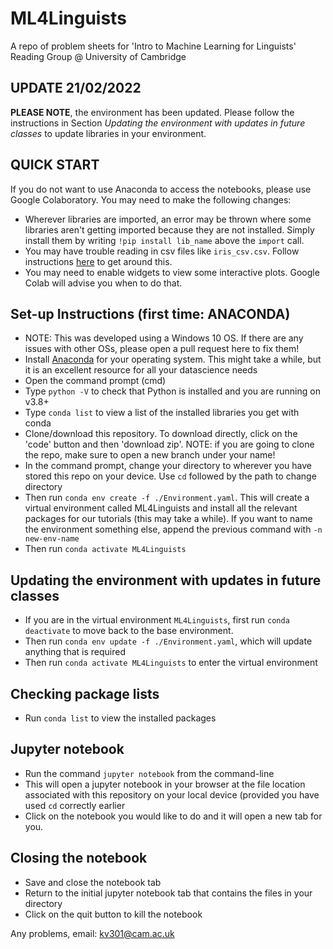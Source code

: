 # ML4Linguists
A repo of problem sheets for 'Intro to Machine Learning for Linguists' Reading Group @ University of Cambridge

## UPDATE 21/02/2022

**PLEASE NOTE**, the environment has been updated. Please follow the instructions in Section *Updating the environment with updates in future classes* to update libraries in your environment.

## QUICK START

If you do not want to use Anaconda to access the notebooks, please use Google Colaboratory. You may need to make the following changes:
- Wherever libraries are imported, an error may be thrown where some libraries aren't getting imported because they are not installed. Simply install them by writing `!pip install lib_name` above the `import` call.
- You may have trouble reading in csv files like `iris_csv.csv`. Follow instructions [here](https://sigmundojr.medium.com/how-do-i-read-a-csv-file-from-google-drive-using-python-colab-966091922852#:~:text=How%20do%20I%20read%20a%20CSV%20file%20from,Load%20the%20CSV.%20...%207%20Showing%20the%20Results) to get around this.
- You may need to enable widgets to view some interactive plots. Google Colab will advise you when to do that.

## Set-up Instructions (first time: ANACONDA)

- NOTE: This was developed using a Windows 10 OS. If there are any issues with other OSs, please open a pull request here to fix them!
- Install [Anaconda](https://www.anaconda.com/products/individual) for your operating system. This might take a while, but it is an excellent resource for all your datascience needs
- Open the command prompt (cmd)
- Type `python -V` to check that Python is installed and you are running on v3.8+
- Type `conda list` to view a list of the installed libraries you get with conda
- Clone/download this repository. To download directly, click on the 'code' button and then 'download zip'. NOTE: if you are going to clone the repo, make sure to open a new branch under your name!
- In the command prompt, change your directory to wherever you have stored this repo on your device. Use `cd` followed by the path to change directory
- Then run `conda env create -f ./Environment.yaml`. This will create a virtual environment called ML4Linguists and install all the relevant packages for our tutorials (this may take a while). If you want to name the environment something else, append the previous command with `-n new-env-name`
- Then run `conda activate ML4Linguists`

## Updating the environment with updates in future classes

- If you are in the virtual environment `ML4Linguists`, first run `conda deactivate` to move back to the base environment.
- Then run `conda env update -f ./Environment.yaml`, which will update anything that is required
- Then run `conda activate ML4Linguists` to enter the virtual environment

## Checking package lists

- Run `conda list` to view the installed packages

## Jupyter notebook

- Run the command `jupyter notebook` from the command-line
- This will open a jupyter notebook in your browser at the file location associated with this repository on your local device (provided you have used `cd` correctly earlier
- Click on the notebook you would like to do and it will open a new tab for you.

## Closing the notebook

- Save and close the notebook tab
- Return to the initial jupyter notebook tab that contains the files in your directory
- Click on the quit button to kill the notebook


Any problems, email: kv301@cam.ac.uk
